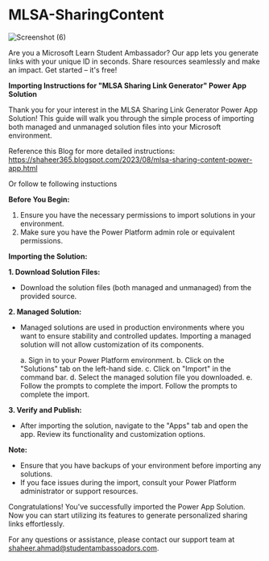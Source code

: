 
# MLSA-SharingContent

![Screenshot (6)](https://github.com/shaheerahmadch/MLSA-SharingContent/assets/114233717/5232c26c-7f42-4ea1-9a2f-b0cd457c0bbb)

Are you a Microsoft Learn Student Ambassador? Our app lets you generate links with your unique ID in seconds. Share resources seamlessly and make an impact. Get started – it's free!

**Importing Instructions for "MLSA Sharing Link Generator" Power App Solution**

  Thank you for your interest in the MLSA Sharing Link Generator Power App Solution! This guide will walk you through the simple process of importing both managed and unmanaged solution files into your Microsoft environment.

Reference this Blog for more detailed instructions: https://shaheer365.blogspot.com/2023/08/mlsa-sharing-content-power-app.html

Or follow te following instuctions

**Before You Begin:**
1. Ensure you have the necessary permissions to import solutions in your environment.
2. Make sure you have the Power Platform admin role or equivalent permissions.

**Importing the Solution:**

**1. Download Solution Files:**
- Download the solution files (both managed and unmanaged) from the provided source.

**2. Managed Solution:**
- Managed solutions are used in production environments where you want to ensure stability and controlled updates. Importing a managed solution will not allow customization of its components.

    a. Sign in to your Power Platform environment.
    b. Click on the "Solutions" tab on the left-hand side.
    c. Click on "Import" in the command bar.
    d. Select the managed solution file you downloaded.
    e. Follow the prompts to complete the import.
Follow the prompts to complete the import.

**3. Verify and Publish:**
- After importing the solution, navigate to the "Apps" tab and open the app. Review its functionality and customization options.

**Note:**
- Ensure that you have backups of your environment before importing any solutions.
- If you face issues during the import, consult your Power Platform administrator or support resources.

Congratulations! You've successfully imported the Power App Solution. Now you can start utilizing its features to generate personalized sharing links effortlessly.

For any questions or assistance, please contact our support team at shaheer.ahmad@studentambassoadors.com.

